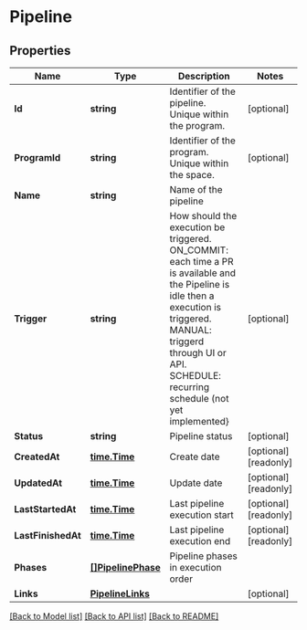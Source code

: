 # Pipeline

## Properties

Name | Type | Description | Notes
------------ | ------------- | ------------- | -------------
**Id** | **string** | Identifier of the pipeline. Unique within the program. | [optional] 
**ProgramId** | **string** | Identifier of the program. Unique within the space. | [optional] 
**Name** | **string** | Name of the pipeline | 
**Trigger** | **string** | How should the execution be triggered. ON_COMMIT: each time a PR is available and the Pipeline is idle then a execution is triggered. MANUAL: triggerd through UI or API. SCHEDULE: recurring schedule (not yet implemented} | [optional] 
**Status** | **string** | Pipeline status | [optional] 
**CreatedAt** | [**time.Time**](time.Time.md) | Create date | [optional] [readonly] 
**UpdatedAt** | [**time.Time**](time.Time.md) | Update date | [optional] [readonly] 
**LastStartedAt** | [**time.Time**](time.Time.md) | Last pipeline execution start | [optional] [readonly] 
**LastFinishedAt** | [**time.Time**](time.Time.md) | Last pipeline execution end | [optional] [readonly] 
**Phases** | [**[]PipelinePhase**](pipelinePhase.md) | Pipeline phases in execution order | 
**Links** | [**PipelineLinks**](Pipeline__links.md) |  | [optional] 

[[Back to Model list]](../README.md#documentation-for-models) [[Back to API list]](../README.md#documentation-for-api-endpoints) [[Back to README]](../README.md)


